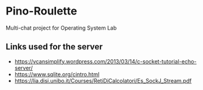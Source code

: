 # Pino-Roulette
Multi-chat project for Operating System Lab

## Links used for the server
- https://vcansimplify.wordpress.com/2013/03/14/c-socket-tutorial-echo-server/
- https://www.sqlite.org/cintro.html
- https://lia.disi.unibo.it/Courses/RetiDiCalcolatori/Es_SockJ_Stream.pdf
